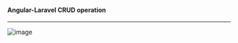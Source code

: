 <h4> Angular-Laravel CRUD operation </h4>

<hr>

![image](https://user-images.githubusercontent.com/36782859/52658958-5308f400-2f22-11e9-8618-87c0225380b3.png)

